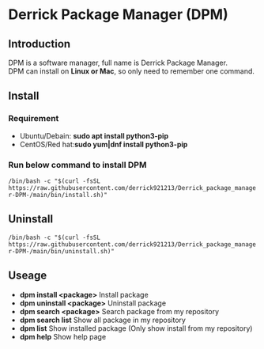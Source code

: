 # Derrick Package Manager (DPM)

## Introduction

DPM is a software manager, full name is Derrick Package Manager.  
DPM can install on **Linux or Mac**, so only need to remember one command.

## Install

### Requirement

- Ubuntu/Debain: **sudo apt install python3-pip**
- CentOS/Red hat:**sudo yum|dnf install python3-pip**

### Run below command to install DPM

`/bin/bash -c "$(curl -fsSL https://raw.githubusercontent.com/derrick921213/Derrick_package_manager-DPM-/main/bin/install.sh)"`

## Uninstall

`/bin/bash -c "$(curl -fsSL https://raw.githubusercontent.com/derrick921213/Derrick_package_manager-DPM-/main/bin/uninstall.sh)"`

## Useage

- **dpm install \<package\>** Install package
- **dpm uninstall \<package\>** Uninstall package
- **dpm search \<package\>** Search package from my repository
- **dpm search list** Show all package in my repository
- **dpm list** Show installed package (Only show install from my repository)
- **dpm help** Show help page
